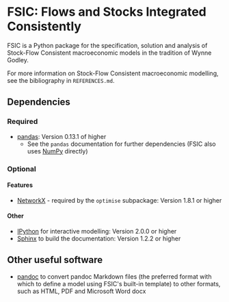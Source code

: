 # FSIC: Flows and Stocks Integrated Consistently

FSIC is a Python package for the specification, solution and analysis of
Stock-Flow Consistent macroeconomic models in the tradition of Wynne Godley.

For more information on Stock-Flow Consistent macroeconomic modelling, see the
bibliography in `REFERENCES.md`.

## Dependencies

### Required

* [pandas](http://pandas.pydata.org/):
  Version 0.13.1 of higher
    * See the `pandas` documentation for further dependencies
      (FSIC also uses [NumPy](http://www.numpy.org/) directly)

### Optional

#### Features

* [NetworkX](http://networkx.github.io/) - required by the `optimise`
  subpackage:
  Version 1.8.1 or higher

#### Other

* [IPython](http://ipython.org/) for interactive modelling:
  Version 2.0.0 or higher
* [Sphinx](http://sphinx-doc.org/) to build the documentation:
  Version 1.2.2 or higher

## Other useful software

* [pandoc](http://johnmacfarlane.net/pandoc/) to convert pandoc Markdown files
  (the preferred format with which to define a model using FSIC's built-in
  template) to other formats, such as HTML, PDF and Microsoft Word docx
